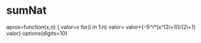 # sumNat
aprox=function(x,n)
{
valor=x
for(i in 1:n) 
valor= valor+(-1)^i*(x^(2*i+1))/(2*i+1)
valor}
options(digits=10)
